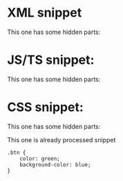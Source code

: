 # XML snippet
<snippet id='xml-snippet'/>

This one has some hidden parts:
<snippet id='xml-snippet-with-hidden-section'/>

# JS/TS snippet:
<snippet id='ts-snippet'/>

This one has some hidden parts:
<snippet id='ts-snippet-with-hidden-section'/>

# CSS snippet:
<snippet id='css-snippet'/>
<snippet id='cssSnippet'/>

This one has some hidden parts:
<snippet id='css-snippet-with-hidden-section'/>

This one is already processed snippet
<snippet id='css-already-processed'>
```
.btn {
    color: green;
    background-color: blue;
}
```
</snippet>
